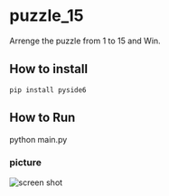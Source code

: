 # puzzle_15
Arrenge the puzzle from 1 to 15 and Win.

## How to install

```
pip install pyside6

```

## How to Run
python main.py


### picture
![screen shot](pic/game.png)
